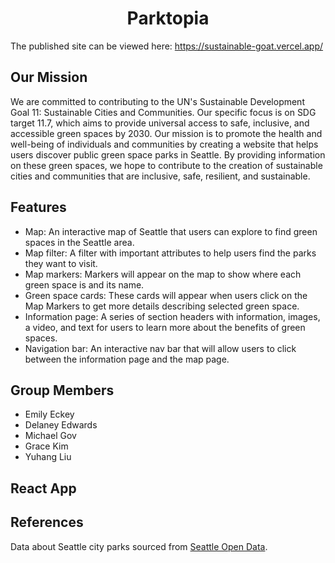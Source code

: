 <div style="text-align: center">
<h1> Parktopia </h1>
</div>


The published site can be viewed here: https://sustainable-goat.vercel.app/

## Our Mission

We are committed to contributing to the UN's Sustainable Development Goal 11: Sustainable Cities and Communities. Our specific focus is on SDG target 11.7, which aims to provide universal access to safe, inclusive, and accessible green spaces by 2030. Our mission is to promote the health and well-being of individuals and communities by creating a website that helps users discover public green space parks in Seattle. By providing information on these green spaces, we hope to contribute to the creation of sustainable cities and communities that are inclusive, safe, resilient, and sustainable.

## Features 

- Map: An interactive map of Seattle that users can explore to find green spaces in the Seattle area.
- Map filter: A filter with important attributes to help users find the parks they want to visit.
- Map markers: Markers will appear on the map to show where each green space is and its name.
- Green space cards: These cards will appear when users click on the Map Markers to get more details describing selected green space.
- Information page: A series of section headers with information, images, a video, and text for users to learn more about the benefits of green spaces.
- Navigation bar: An interactive nav bar that will allow users to click between the information page and the map page.

## Group Members 

- Emily Eckey
- Delaney Edwards
- Michael Gov
- Grace Kim
- Yuhang Liu

## React App

## References

Data about Seattle city parks sourced from [Seattle Open Data](https://data.seattle.gov/Parks-and-Recreation/Seattle-Parks-and-Recreation-Parks-Features/2cer-njie).
